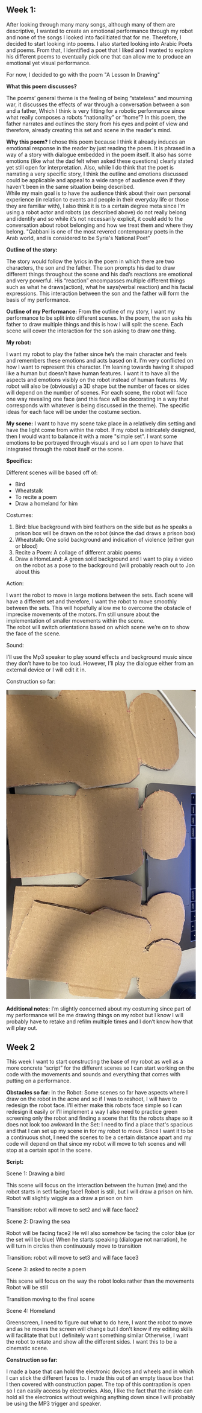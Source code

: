 ## Week 1: 


After looking through many many songs, although many of them are descriptive, I wanted to create an emotional performance through my robot and none of the songs I looked into facilitiated that for me. Therefore, I decided to start looking into poems. I also started looking into Arabic Poets and poems. From that, I identified a poet that I liked and I wanted to explore his different poems to eventually pick one that can allow me to produce an emotional yet visual performance. 

For now, I decided to go with the poem "A Lesson In Drawing" 

**What this poem discusses?** 

The poems’ general theme is the feeling of being “stateless” and mourning war, it discusses the effects of war through a conversation between a son and a father, Which I think is very fitting for a robotic performance since what really composes a robots “nationality” or “home”? In this poem, the father narrates and outlines the story from his eyes and point of view and therefore, already creating this set and scene in the reader's mind.

**Why this poem?**
I chose this poem because I think it already induces an emotional response in the reader by just reading the poem. It is phrased in a way of a story with dialogue embedded in the poem itself. It also has some emotions (like what the dad felt when asked these questions) clearly stated yet still open for interpretation. Also, while I do think that the poet is narrating a very specific story, I think the outline and emotions discussed could be applicable and appeal to a wide range of audience even if they haven't been in the same situation being described. </br>
While my main goal is to have the audience think about their own personal experience (in relation to events and people in their everyday life or those they are familiar with), I also think it is to a certain degree meta since I’m using a robot actor and robots (as described above) do not really belong and identify and so while it’s not necessarily explicit, it could add to the conversation about robot belonging and how we treat them and where they belong.
"Qabbani is one of the most revered contemporary poets in the Arab world, and is considered to be Syria's National Poet"

**Outline of the story:**

The story would follow the lyrics in the poem in which there are two characters, the son and the father. The son prompts his dad to draw different things throughout the scene and his dad’s reactions are emotional and very powerful. His “reaction” encompasses multiple different things such as what he draws(action), what he says(verbal reaction) and his facial expressions. This interaction between the son and the father will form the basis of my performance.

**Outline of my Performance:**
From the outline of my story, I want my performance to be split into different scenes. In the poem, the son asks his father to draw multiple things and this is how I will split the scene. Each scene will cover the interaction for the son asking to draw one thing.  

**My robot:** 

I want my robot to play the father since he’s the main character and feels and remembers these emotions and acts based on it. I’m very conflicted on how I want to represent this character. I’m leaning towards having it shaped like a human but doesn't have human features. I want it to have all the aspects and emotions visibly on the robot instead of human features. 
My robot will also be (obviously) a 3D shape but the number of faces or sides will depend on the number of scenes. For each scene, the robot will face one way revealing one face (and this face will be decorating in a way that corresponds with whatever is being discussed in the theme). The specific ideas for each face will be under the costume section.

**My scene:** 
I want to have my scene take place in a relatively dim setting and have the light come from within the robot. If my robot is intricately designed, then I would want to balance it with a more "simple set". I want some emotions to be portrayed through visuals and so I am open to have that integrated through the robot itself or the scene.  

**Specifics:**

Different scenes will be based off of:
<ul> 
  <li>Bird </li> 
  <li>Wheatstalk</li>
  <li>To recite a poem </li> 
  <li>Draw a homeland for him</li> 
</ul> 

Costumes: 
<ol> 
  <li>Bird: blue background with bird feathers on the side but as he speaks a prison box will be drawn on the robot (since the dad draws a prison box)</li>
  <li>Wheatstalk: One solid background and indication of violence (either gun or blood) </li> 
  <li>Recite a Poem: A collage of different arabic poems </li> 
  <li>Draw a HomeLand: A green solid background and I want to play a video on the robot as a pose to the background (will probably reach out to Jon about this </li> 
  </ol> 
  
Action:
  
I want the robot to move in large motions between the sets. Each scene will have a different set and therefore, I want the robot to move smoothly between the sets. This will hopefully allow me to overcome the obstacle of imprecise movements of the motors. I’m still unsure about the implementation of smaller movements within the scene. </br> 
The robot will switch orientations based on which scene we’re on to show the face of the scene. 

Sound: 

I’ll use the Mp3 speaker to play sound effects and background music since they don’t have to be too loud. However, I’ll play the dialogue either from an external device or I will edit it in. 

Construction so far: 

![](https://github.com/LiyanIbrahim/performingRobots/blob/master/FinalProject/constructionPHASE1.png)

**Additional notes:**
I’m slightly concerned about my costuming since part of my performance will be me drawing things on my robot but I know I will probably have to retake and refilm multiple times and I don’t know how that will play out. 

## Week 2
This week I want to start constructing the base of my robot as well as a more concrete “script” for the different scenes so I can start working on the code with the movements and sounds and everything that comes with putting on a performance. 

**Obstacles so far:**
In the Robot: Some scenes so far have aspects where I draw on the robot in the acne and so if I was to reshoot, I will have to redesign the robot face. I’ll either make this robots face simple so I can redesign it easily or I’ll implement a way 
I also need to practice green screening only the robot and finding a scene that fits the robots shape so it does not look too awkward 
In the Set: 
I need to find a place that's spacious and that I can set up my scene in for my robot to move. Since I want it to be a continuous shot, I need the scenes to be a certain distance apart and my code will depend on that since my robot will move to teh scenes and will stop at a certain spot in the scene. 

**Script:**

Scene 1: Drawing a bird 

This scene will focus on the interaction between the human (me) and the robot 
starts in set1 facing face1
Robot is still, but I will draw a prison on him. 
Robot will slightly wiggle as a draw a prison on him 

Transition: robot will move to set2 and will face face2 

Scene 2: Drawing the sea 

Robot will be facing face2
He will also somehow be facing the color blue (or the set will be blue) 
When he starts speaking (dialogue not narration), he will turn in circles then continuously move to transition 

Transition: robot will move to set3 and will face face3 

Scene 3: asked to recite a poem 

This scene will focus on the way the robot looks rather than the movements 
Robot will be still

Transition moving to the final scene 

Scene 4: Homeland 

Greenscreen, I need to figure out what to do here, I want the robot to move and as he moves the screen will change but I don’t know if my editing skills will facilitate that but I definitely want something similar 
Otherwise, I want the robot to rotate and show all the different sides.
I want this to be a cinematic scene. 

  
**Construction so far:** 

I made a base that can hold the electronic devices and wheels and in which I can stick the different faces to. I made this out of an empty tissue box that I then covered with construction paper. The top of this contraption is open so I can easily access by electronics. Also, I like the fact that the inside can hold all the electronics without weighing anything down since I will probably be using the MP3 trigger and speaker.  



